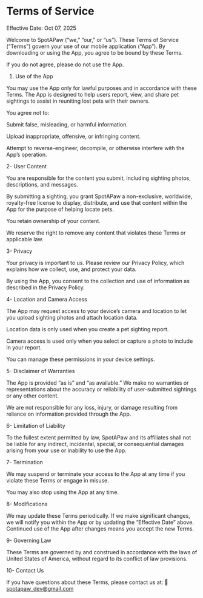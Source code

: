 # Terms of Service

Effective Date: Oct 07, 2025

Welcome to SpotAPaw (“we,” “our,” or “us”). These Terms of Service (“Terms”) govern your use of our mobile application (“App”). By downloading or using the App, you agree to be bound by these Terms.

If you do not agree, please do not use the App.

1. Use of the App

You may use the App only for lawful purposes and in accordance with these Terms. The App is designed to help users report, view, and share pet sightings to assist in reuniting lost pets with their owners.

You agree not to:

Submit false, misleading, or harmful information.

Upload inappropriate, offensive, or infringing content.

Attempt to reverse-engineer, decompile, or otherwise interfere with the App’s operation.

2- User Content

You are responsible for the content you submit, including sighting photos, descriptions, and messages.

By submitting a sighting, you grant SpotAPaw a non-exclusive, worldwide, royalty-free license to display, distribute, and use that content within the App for the purpose of helping locate pets.

You retain ownership of your content.

We reserve the right to remove any content that violates these Terms or applicable law.

3- Privacy

Your privacy is important to us. Please review our Privacy Policy, which explains how we collect, use, and protect your data.

By using the App, you consent to the collection and use of information as described in the Privacy Policy.

4- Location and Camera Access

The App may request access to your device’s camera and location to let you upload sighting photos and attach location data.

Location data is only used when you create a pet sighting report.

Camera access is used only when you select or capture a photo to include in your report.

You can manage these permissions in your device settings.

5- Disclaimer of Warranties

The App is provided “as is” and “as available.”
We make no warranties or representations about the accuracy or reliability of user-submitted sightings or any other content.

We are not responsible for any loss, injury, or damage resulting from reliance on information provided through the App.

6- Limitation of Liability

To the fullest extent permitted by law, SpotAPaw and its affiliates shall not be liable for any indirect, incidental, special, or consequential damages arising from your use or inability to use the App.

7- Termination

We may suspend or terminate your access to the App at any time if you violate these Terms or engage in misuse.

You may also stop using the App at any time.

8- Modifications

We may update these Terms periodically. If we make significant changes, we will notify you within the App or by updating the “Effective Date” above. Continued use of the App after changes means you accept the new Terms.

9- Governing Law

These Terms are governed by and construed in accordance with the laws of United States of America, without regard to its conflict of law provisions.

10- Contact Us

If you have questions about these Terms, please contact us at:
📧 [spotapaw_dev@gmail.com](mailto:spotapaw_dev@gmail.com)